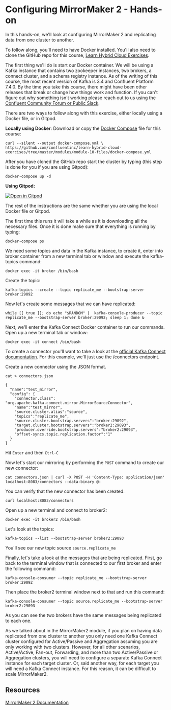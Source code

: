 # Configuring MirrorMaker 2 - Hands-on

In this hands-on, we'll look at configuring MirrorMaker 2 and replicating data from one cluster to another. 

To follow along, you'll need to have Docker installed. You'll also need to clone the GitHub repo for this course, [Learn Hybrid Cloud Exercises](https://github.com/confluentinc/learn-hybrid-cloud-exercises). 


The first thing we'll do is start our Docker container. We will be using a Kafka instance that contains two zookeeper instances, two brokers, a connect cluster, and a schema registry instance. As of the writing of this course, the most recent version of Kafka is 3.4 and Confluent Platform 7.4.0. By the time you take this course, there might have been other releases that break or change how things work and function. If you can't figure out why something isn't working please reach out to us using the [Confluent Community Forum or Public Slack](https://www.confluent.io/community/ask-the-community/).

There are two ways to follow along with this exercise, either locally using a Docker file, or in Gitpod. 

**Locally using Docker**: Download or copy the [Docker Compose](https://github.com/confluentinc/learn-hybrid-cloud-exercises/tree/master/modules/module-10-files) file for this course:

```
curl --silent --output docker-compose.yml \
https://github.com/confluentinc/learn-hybrid-cloud-exercises/tree/master/modules/module-10-files/docker-compose.yml
```

After you have cloned the GitHub repo start the cluster by typing (this step is done for you if you are using Gitpod): 

`docker-compose up -d`

**Using Gitpod:**

[![Open in Gitpod](https://gitpod.io/button/open-in-gitpod.svg)](https://gitpod.io/#https://github.com/confluentinc/learn-hybrid-cloud-exercises.git)

The rest of the instructions are the same whether you are using the local Docker file or Gitpod.

The first time this runs it will take a while as it is downloading all the necessary files. Once it is done make sure that everything is running by typing:

`docker-compose ps`

We need some topics and data in the Kafka instance, to create it, enter into broker container from a new terminal tab or window and execute the kafka-topics command:

`docker exec -it broker /bin/bash`

Create the topic:

`kafka-topics --create --topic replicate_me --bootstrap-server broker:29092`

Now let's create some messages that we can have replicated:

`while [[ true ]]; do echo "$RANDOM" |  kafka-console-producer --topic replicate_me --bootstrap-server broker:29092; sleep 1; done &`

Next, we'll enter the Kafka Connect Docker container to run our commands. Open up a new terminal tab or window:

`docker exec -it connect /bin/bash`

To create a connector you'll want to take a look at the [official Kafka Connect documentation](https://docs.confluent.io/platform/current/connect/userguide.html). For this example, we'll just use the /connectors endpoint.

Create a new connector using the JSON format. 

`cat > connectors.json`

```
{
  "name":"test_mirror",
  "config": {
    "connector.class": "org.apache.kafka.connect.mirror.MirrorSourceConnector",
    "name":"test_mirror",
    "source.cluster.alias":"source",
    "topics":"replicate_me",
    "source.cluster.bootstrap.servers":"broker:29092",
    "target.cluster.bootstrap.servers":"broker2:29093",
    "producer.override.bootstrap.servers":"broker2:29093",
    "offset-syncs.topic.replication.factor":"1"
  }
}
```

Hit `Enter` and then `Ctrl-C`

Now let's start our mirroring by performing the `POST` command to create our new connector:

`cat connectors.json | curl -X POST -H 'Content-Type: application/json' localhost:8083/connectors --data-binary @-`

You can verify that the new connector has been created:

`curl localhost:8083/connectors`

Open up a new terminal and connect to broker2:

`docker exec -it broker2 /bin/bash`

Let's look at the topics:

`kafka-topics --list --bootstrap-server broker2:29093`

You'll see our new topic source `source.replicate_me`

Finally, let's take a look at the messages that are being replicated. First, go back to the terminal window that is connected to our first broker and enter the following command:

`kafka-console-consumer --topic replicate_me --bootstrap-server broker:29092`

Then place the broker2 terminal window next to that and run this command:

`kafka-console-consumer --topic source.replicate_me --bootstrap-server broker2:29093`

As you can see the two brokers have the same messages being replicated to each one. 

As we talked about in the MirrorMaker2 module, if you plan on having data replicated from one cluster to another you only need one Kafka Connect cluster configured for Active/Passive and Aggregation assuming you are only working with two clusters. However, for all other scenarios, Active/Active, Fan-out, Forwarding, and more than two Active/Passive or Aggregation clusters, you will need to configure a separate Kafka Connect instance for each target cluster. Or, said another way, for each target you will need a Kafka Connect instance. For this reason, it can be difficult to scale MirrorMaker2.
## Resources

[MirrorMaker 2 Documentation](https://kafka.apache.org/documentation/#georeplication)